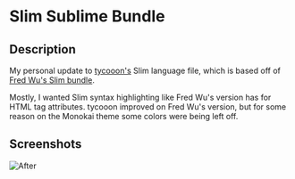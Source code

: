 # Slim Sublime Bundle

## Description

My personal update to [tycooon's](https://github.com/tycooon/ruby-slim-tmbundle) Slim language file, which is based off of [Fred Wu's Slim bundle](http://github.com/fredwu/ruby-slim-tmbundle). 

Mostly, I wanted Slim syntax highlighting like Fred Wu's version has for HTML tag attributes. tycooon improved on Fred Wu's version, but for some reason on the Monokai theme some colors were being left off. 

## Screenshots

![After](https://dl.dropboxusercontent.com/u/62351152/slim-screenshot.png)    
